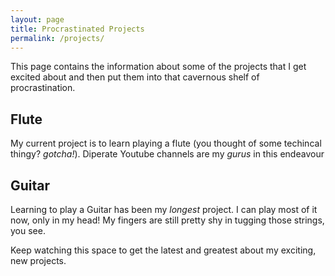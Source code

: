 ```yaml
---
layout: page
title: Procrastinated Projects 
permalink: /projects/
---
```


This page contains the information about some of the projects that I get excited about and then put them into that cavernous shelf of procrastination.

## Flute

My current project is to learn playing a flute (you thought of some techincal thingy? *gotcha!*). Diperate Youtube channels are my *gurus* in this endeavour

## Guitar

Learning to play a Guitar has been my *longest* project. I can play most of it now, only in my head! My fingers are still pretty shy in tugging those strings, you see.

Keep watching this space to get the latest and greatest about my exciting, new projects.